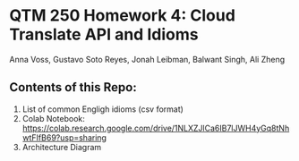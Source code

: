 # QTM 250 Homework 4: Cloud Translate API and Idioms

Anna Voss, Gustavo Soto Reyes, Jonah Leibman, Balwant Singh, Ali Zheng

## Contents of this Repo: 
1. List of common Engligh idioms (csv format) 
2. Colab Notebook: https://colab.research.google.com/drive/1NLXZJlCa6IB7lJWH4yGq8tNhwtFIfB69?usp=sharing
3. Architecture Diagram
